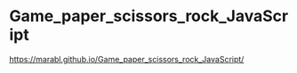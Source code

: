 # Game_paper_scissors_rock_JavaScript

https://marabl.github.io/Game_paper_scissors_rock_JavaScript/
